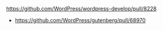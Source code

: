 https://github.com/WordPress/wordpress-develop/pull/8228

* https://github.com/WordPress/gutenberg/pull/68970
